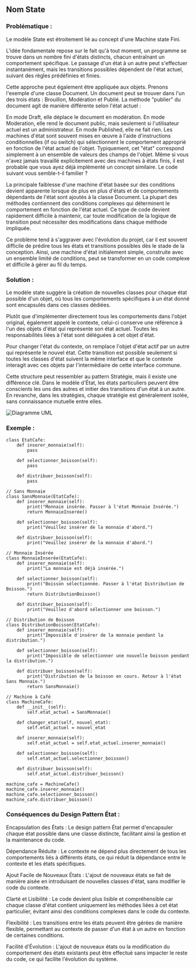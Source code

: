 ## Nom State

### Problématique :

Le modèle State est étroitement lié au concept d'une Machine state Fini.

L'idée fondamentale repose sur le fait qu'à tout moment, un programme se trouve dans un nombre fini d'états distincts, chacun entraînant un comportement spécifique. Le passage d'un état à un autre peut s'effectuer instantanément, mais les transitions possibles dépendent de l'état actuel, suivant des règles prédéfinies et finies.

Cette approche peut également être appliquée aux objets. Prenons l'exemple d'une classe Document. Un document peut se trouver dans l'un des trois états : Brouillon, Modération et Publié. La méthode "publier" du document agit de manière différente selon l'état actuel :

En mode Draft, elle déplace le document en modération.
En mode Moderation, elle rend le document public, mais seulement si l'utilisateur actuel est un administrateur.
En mode Published, elle ne fait rien.
Les machines d'état sont souvent mises en œuvre à l'aide d'instructions conditionnelles (if ou switch) qui sélectionnent le comportement approprié en fonction de l'état actuel de l'objet. Typiquement, cet "état" correspond simplement à un ensemble de valeurs des champs de l'objet. Même si vous n'avez jamais travaillé explicitement avec des machines à états finis, il est probable que vous ayez déjà implémenté un concept similaire. Le code suivant vous semble-t-il familier ?

La principale faiblesse d'une machine d'état basée sur des conditions devient apparente lorsque de plus en plus d'états et de comportements dépendants de l'état sont ajoutés à la classe Document. La plupart des méthodes contiennent des conditions complexes qui déterminent le comportement en fonction de l'état actuel. Ce type de code devient rapidement difficile à maintenir, car toute modification de la logique de transition peut nécessiter des modifications dans chaque méthode impliquée.

Ce problème tend à s'aggraver avec l'évolution du projet, car il est souvent difficile de prédire tous les états et transitions possibles dès le stade de la conception. Ainsi, une machine d'état initialement simple, construite avec un ensemble limité de conditions, peut se transformer en un code complexe et difficile à gérer au fil du temps.

### Solution :

Le modèle state suggère la création de nouvelles classes pour chaque état possible d'un objet, où tous les comportements spécifiques à un état donné sont encapsulés dans ces classes dédiées.

Plutôt que d'implémenter directement tous les comportements dans l'objet original, également appelé le contexte, celui-ci conserve une référence à l'un des objets d'état qui représente son état actuel. Toutes les responsabilités liées à l'état sont déléguées à cet objet d'état.

Pour changer l'état du contexte, on remplace l'objet d'état actif par un autre qui représente le nouvel état. Cette transition est possible seulement si toutes les classes d'état suivent la même interface et que le contexte interagit avec ces objets par l'intermédiaire de cette interface commune.

Cette structure peut ressembler au pattern Stratégie, mais il existe une différence clé. Dans le modèle d'État, les états particuliers peuvent être conscients les uns des autres et initier des transitions d'un état à un autre. En revanche, dans les stratégies, chaque stratégie est généralement isolée, sans connaissance mutuelle entre elles.

![Diagramme UML](https://refactoring.guru/images/patterns/diagrams/state/structure-en-indexed.png?id=303874f78151b9aebdc585080e98d773)

### Exemple :
```
class EtatCafe:
    def inserer_monnaie(self):
        pass

    def selectionner_boisson(self):
        pass

    def distribuer_boisson(self):
        pass

// Sans Monnaie
class SansMonnaie(EtatCafe):
    def inserer_monnaie(self):
        print("Monnaie insérée. Passer à l'état Monnaie Insérée.")
        return MonnaieInserée()

    def selectionner_boisson(self):
        print("Veuillez insérer de la monnaie d'abord.")

    def distribuer_boisson(self):
        print("Veuillez insérer de la monnaie d'abord.")

// Monnaie Insérée
class MonnaieInserée(EtatCafe):
    def inserer_monnaie(self):
        print("La monnaie est déjà insérée.")

    def selectionner_boisson(self):
        print("Boisson sélectionnée. Passer à l'état Distribution de Boisson.")
        return DistributionBoisson()

    def distribuer_boisson(self):
        print("Veuillez d'abord sélectionner une boisson.")

// Distribution de Boisson
class DistributionBoisson(EtatCafe):
    def inserer_monnaie(self):
        print("Impossible d'insérer de la monnaie pendant la distribution.")

    def selectionner_boisson(self):
        print("Impossible de sélectionner une nouvelle boisson pendant la distribution.")

    def distribuer_boisson(self):
        print("Distribution de la boisson en cours. Retour à l'état Sans Monnaie.")
        return SansMonnaie()

// Machine à Café
class MachineCafe:
    def __init__(self):
        self.etat_actuel = SansMonnaie()

    def changer_etat(self, nouvel_etat):
        self.etat_actuel = nouvel_etat

    def inserer_monnaie(self):
        self.etat_actuel = self.etat_actuel.inserer_monnaie()

    def selectionner_boisson(self):
        self.etat_actuel.selectionner_boisson()

    def distribuer_boisson(self):
        self.etat_actuel.distribuer_boisson()

machine_cafe = MachineCafe()
machine_cafe.inserer_monnaie()
machine_cafe.selectionner_boisson()
machine_cafe.distribuer_boisson()
```

### Conséquences du Design Pattern État :

Encapsulation des États : Le design pattern État permet d'encapsuler chaque état possible dans une classe distincte, facilitant ainsi la gestion et la maintenance du code.

Dépendance Réduite : Le contexte ne dépend plus directement de tous les comportements liés à différents états, ce qui réduit la dépendance entre le contexte et les états spécifiques.

Ajout Facile de Nouveaux États : L'ajout de nouveaux états se fait de manière aisée en introduisant de nouvelles classes d'état, sans modifier le code du contexte.

Clarté et Lisibilité : Le code devient plus lisible et compréhensible car chaque classe d'état contient uniquement les méthodes liées à cet état particulier, évitant ainsi des conditions complexes dans le code du contexte.

Flexibilité : Les transitions entre les états peuvent être gérées de manière flexible, permettant au contexte de passer d'un état à un autre en fonction de certaines conditions.

Facilité d'Évolution : L'ajout de nouveaux états ou la modification du comportement des états existants peut être effectué sans impacter le reste du code, ce qui facilite l'évolution du système.